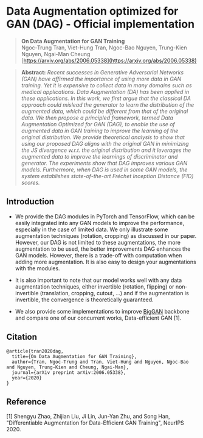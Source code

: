 # Data Augmentation optimized for GAN (DAG) - Official implementation

> **On Data Augmentation for GAN Training** <br>
> Ngoc-Trung Tran, Viet-Hung Tran, Ngoc-Bao Nguyen, Trung-Kien Nguyen, Ngai-Man Cheung <br>
> [https://arxiv.org/abs/2006.05338](https://arxiv.org/abs/2006.05338)

> **Abstract:** *Recent successes in Generative Adversarial Networks (GAN) have affirmed the importance of using more data in GAN training. Yet it is expensive to collect data in many domains such as medical applications. Data Augmentation (DA) has been applied in these applications. In this work, we first argue that the classical DA approach could mislead the generator to learn the distribution of the augmented data, which could be different from that of the original data. We then propose a principled framework, termed Data Augmentation Optimized for GAN (DAG), to enable the use of augmented data in GAN training to improve the learning of the original distribution. We provide theoretical analysis to show that using our proposed DAG aligns with the original GAN in minimizing the JS divergence w.r.t. the original distribution and it leverages the augmented data to improve the learnings of discriminator and generator. The experiments show that DAG improves various GAN models. Furthermore, when DAG is used in some GAN models, the system establishes state-of-the-art Fréchet Inception Distance (FID) scores.*

## Introduction

- We provide the DAG modules in PyTorch and TensorFlow, which can be easily integrated into any GAN models to improve the performance, especially in the case of limited data. We only illustrate some augmentation techniques (rotation, cropping) as discussed in our paper. However, our DAG is not limited to these augmentations, the more augmentation to be used, the better improvements DAG enhances the GAN models. However, there is a trade-off with computation when adding more augmentation. It is also easy to design your augmentations with the modules.

- It is also important to note that our model works well with any data augmentation techniques, either invertible (rotation, flipping) or non-invertible (translation, cropping, cutout, ...) and if the augmentation is invertible, the convergence is theoretically guaranteed.

- We also provide some implementations to improve [BigGAN](https://github.com/tntrung/dag/tree/main/examples/pytorch/biggan) backbone and compare one of our concurrent works, Data-efficient GAN [1].

## Citation

```
@article{tran2020dag,
  title={On Data Augmentation for GAN Training},
  author={Tran, Ngoc-Trung and Tran, Viet-Hung and Nguyen, Ngoc-Bao and Nguyen, Trung-Kien and Cheung, Ngai-Man},
  journal={arXiv preprint arXiv:2006.05338},
  year={2020}
}
```

## Reference

[1] Shengyu Zhao, Zhijian Liu, Ji Lin, Jun-Yan Zhu, and Song Han, "Differentiable Augmentation for Data-Efficient GAN Training", NeurIPS 2020.





